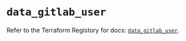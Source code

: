 # `data_gitlab_user`

Refer to the Terraform Registory for docs: [`data_gitlab_user`](https://registry.terraform.io/providers/gitlabhq/gitlab/16.7.0/docs/data-sources/user).
